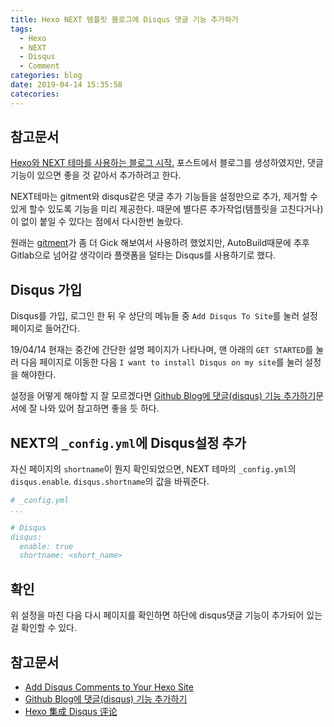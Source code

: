 ```yaml
---
title: Hexo NEXT 템플릿 블로그에 Disqus 댓글 기능 추가하기
tags:
  - Hexo
  - NEXT
  - Disqus
  - Comment
categories: blog
date: 2019-04-14 15:35:58
catecories:
---
```


## 참고문서

[Hexo와 NEXT 테마를 사용하는 블로그 시작.](/blog/blog) 포스트에서 블로그를 생성하였지만, 댓글 기능이 있으면 좋을 것 같아서 추가하려고 한다.

NEXT테마는 gitment와 disqus같은 댓글 추가 기능들을 설정만으로 추가, 제거할 수 있게 할수 있도록 기능을 미리 제공한다. 때문에 별다른 추가작업(템플릿을 고친다거나) 이 없이 붙일 수 있다는 점에서 다시한번 놀랐다.

원래는 [gitment](https://github.com/imsun/gitment)가 좀 더 Gick 해보여서 사용하려 했었지만, AutoBuild때문에 추후 Gitlab으로 넘어갈 생각이라 플랫폼을 덜타는 Disqus를 사용하기로 했다.

## Disqus 가입

Disqus를 가입, 로그인 한 뒤 우 상단의 메뉴들 중 `Add Disqus To Site`를 눌러 설정 페이지로 들어간다.

19/04/14 현재는 중간에 간단한 설명 페이지가 나타나며, 맨 아래의 `GET STARTED`를 눌러 다음 페이지로 이동한 다음 `I want to install Disqus on my site`를 눌러 설정을 해야한다.

설정을 어떻게 해야할 지 잘 모르겠다면 [Github Blog에 댓글(disqus) 기능 추가하기](https://devmjun.github.io/archive/addComments)문서에 잘 나와 있어 참고하면 좋을 듯 하다.

## NEXT의 `_config.yml`에 Disqus설정 추가 

자신 페이지의 `shortname`이 뭔지 확인되었으면, NEXT 테마의 `_config.yml`의 `disqus.enable`. `disqus.shortname`의 값을 바꿔준다.

```yml
# _config.yml
...

# Disqus
disqus:
  enable: true
  shortname: <short_name>
```

## 확인

위 설정을 마친 다음 다시 페이지를 확인하면 하단에 disqus댓글 기능이 추가되어 있는 걸 확인할 수 있다.

## 참고문서
- [Add Disqus Comments to Your Hexo Site](https://equalsequals.io/2017/12/13/how-to-add-disqus-comments-to-hexo-blog/)
- [Github Blog에 댓글(disqus) 기능 추가하기](https://devmjun.github.io/archive/addComments)
- [Hexo 集成 Disqus 评论](http://www.cylong.com/blog/2017/03/26/hexo-next-disqus/)